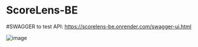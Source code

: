 # ScoreLens-BE

#SWAGGER to test API: https://scorelens-be.onrender.com/swagger-ui.html

![image](https://github.com/user-attachments/assets/14048f6a-d091-441e-b198-1f9249425e70)
